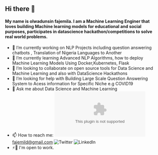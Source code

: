 ## Hi there 👋
#### My name is olwadunsin fajemila. I am a Machine Learning Enginer that loves building Machine learning models for educational and social purposes, participates in datascience hackathon/competitions to solve real world problems.
- 🔭 I’m currently working on NLP Projects including question answering chatbots , Translation of Nigeria Languages to Another
- 🌱 I’m currently learning Advanced NLP Algorithms, how to deploy Machine Learning Models Using Docker,Kubernetes, Flask
- 👯 I’m looking to collaborate on open source tools for Data Science and Machine Learning and also with DataScience Hackathons
- 🤔 I’m looking for help with Building Large Scale Question Answering System to Acess information for Specific Niche e.g COVID19
- 💬 Ask me about Data Science and Machine Learning
- 📫 How to reach me: ![Email](fajemild@gmail.com)<a href='fajemild@gmail.com'>fajemild@gmail.com</a> ![Twitter](https://twitter.com/dfajemila) ![LinkedIn](https://www.linkedin.com/in/fajemila-oluwadunsin-36332a18a/) 
- ⚡💬 I'm open to work.
